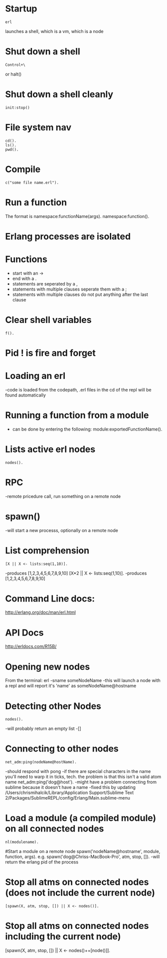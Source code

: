 # Startup
    erl 
launches a shell, which is a vm, which is a node

# Shut down a shell
    Control+\
or
    halt()

# Shut down a shell cleanly
    init:stop()

# File system nav
```
cd().
ls().
pwd().
```

# Compile
    c("some file name.erl").


# Run a function 
The format is namespace:functionName(args).
    namespace:function().

# Erlang processes are isolated

# Functions
- start with an ->
- end with a .
- statements are seperated by a ,
- statements with multiple clauses seperate them with a ;
- statements with multiple clauses do not put anything after the last clause

# Clear shell variables
    f().

# Pid ! is fire and forget

# Loading an erl
-code is loaded from the codepath, .erl files in the cd of the repl will be found automatically

# Running a function from a module
- can be done by entering the following:
	module:exportedFunctionName().

# Lists active erl nodes
    nodes().

# RPC
-remote pricedure call, run something on a remote node

# spawn()
-will start a new processs, optionally on a remote node

# List comprehension
    [X || X <- lists:seq(1,10)].
-produces [1,2,3,4,5,6,7,8,9,10]
    [X*2 || X <- lists:seq(1,10)].
-produces [1,2,3,4,5,6,7,8,9,10]

# Command Line docs:
http://erlang.org/doc/man/erl.html

# API Docs
http://erldocs.com/R15B/

# Opening new nodes
From the terminal:
    erl -sname someNodeName
-this will launch a node with a repl and will report it's 'name' as someNodeName@hostname


# Detecting other Nodes
    nodes().
-will probably return an empty list
-[]

# Connecting to other nodes
    net_adm:ping(nodeName@hostName).
-should respond with 
	pong
-if there are special characters in the name you'll need to warp it in ticks, tech. the problem is that this isn't a valid atom name
    net_adm:ping('dog@host').
-might have a problem connecting from sublime because it doesn't have a name
-fixed this by updating /Users/chrismihalcik/Library/Application Support/Sublime Text 2/Packages/SublimeREPL/config/Erlang/Main.sublime-menu

# Load a module (a compiled module) on all connected nodes
    nl(modulename).

#Start a module on a remote node
    spawn('nodeName@hostname', module, function, args).
e.g.
    spawn('dog@Chriss-MacBook-Pro', atm, stop, []).
-will return the erlang pid of the process

# Stop all atms on connected nodes (does not include the current node)
    [spawn(X, atm, stop, []) || X <- nodes()].

# Stop all atms on connected nodes including the current node)
   [spawn(X, atm, stop, []) || X <- nodes()++[node()]].






